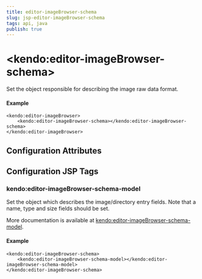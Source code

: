 ```yaml
---
title: editor-imageBrowser-schema
slug: jsp-editor-imageBrowser-schema
tags: api, java
publish: true
---
```


# \<kendo:editor-imageBrowser-schema\>

Set the object responsible for describing the image raw data format.

#### Example
    <kendo:editor-imageBrowser>
        <kendo:editor-imageBrowser-schema></kendo:editor-imageBrowser-schema>
    </kendo:editor-imageBrowser>

## Configuration Attributes


##  Configuration JSP Tags

### kendo:editor-imageBrowser-schema-model

Set the object which describes the image/directory entry fields. Note that a name, type and size fields should be set.

More documentation is available at [kendo:editor-imageBrowser-schema-model](editor/imagebrowser-schema-model).

#### Example

    <kendo:editor-imageBrowser-schema>
        <kendo:editor-imageBrowser-schema-model></kendo:editor-imageBrowser-schema-model>
    </kendo:editor-imageBrowser-schema>

